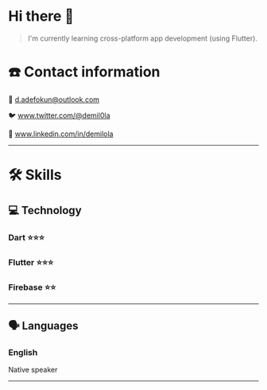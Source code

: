 # Hi there 👋

> I'm currently learning cross-platform app development (using Flutter).

# ☎️ Contact information

📧 d.adefokun@outlook.com

🐦 www.twitter.com/@demil0la

🔗 www.linkedin.com/in/demilola

<!-- ---

# **👩🏻‍💻** Work experience

## Title

***Company**, Location – (Dates)*

Your description here -->

---

# 🛠 Skills

## 💻 Technology

### Dart ⭐️⭐️⭐️

### Flutter ⭐️⭐️⭐️

### Firebase ⭐️⭐️

---

## 🗣 Languages

### English 

Native speaker


---
<!--
# 📚 Education

## **MD in Medicine**

*2020*

NMU - Kyiv

-->
<!--
**oei8ht/oei8ht** is a ✨ _special_ ✨ repository because its `README.md` (this file) appears on your GitHub profile.

Here are some ideas to get you started:

- 🔭 I’m currently working on ...
- 🌱 I’m currently learning ...
- 👯 I’m looking to collaborate on ...
- 🤔 I’m looking for help with ...
- 💬 Ask me about ...
- 📫 How to reach me: ...
- 😄 Pronouns: ...
- ⚡ Fun fact: ...
-->
